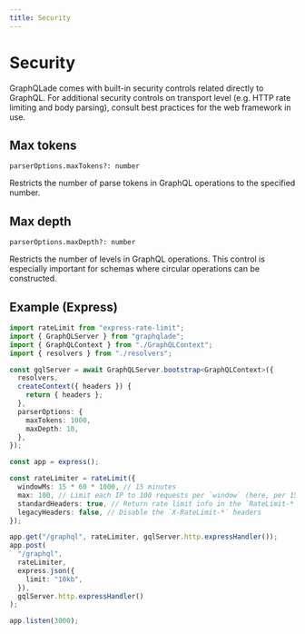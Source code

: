 ```yaml
---
title: Security
---
```


# Security

GraphQLade comes with built-in security controls related directly to GraphQL.
For additional security controls on transport level
(e.g. HTTP rate limiting and body parsing),
consult best practices for the web framework in use.

## Max tokens

`parserOptions.maxTokens?: number`

Restricts the number of parse tokens in GraphQL operations to the specified number.

## Max depth

`parserOptions.maxDepth?: number`

Restricts the number of levels in GraphQL operations.
This control is especially important for schemas where circular operations can be constructed.

## Example (Express)

```ts
import rateLimit from "express-rate-limit";
import { GraphQLServer } from "graphqlade";
import { GraphQLContext } from "./GraphQLContext";
import { resolvers } from "./resolvers";

const gqlServer = await GraphQLServer.bootstrap<GraphQLContext>({
  resolvers,
  createContext({ headers }) {
    return { headers };
  },
  parserOptions: {
    maxTokens: 1000,
    maxDepth: 10,
  },
});

const app = express();

const rateLimiter = rateLimit({
  windowMs: 15 * 60 * 1000, // 15 minutes
  max: 100, // Limit each IP to 100 requests per `window` (here, per 15 minutes)
  standardHeaders: true, // Return rate limit info in the `RateLimit-*` headers
  legacyHeaders: false, // Disable the `X-RateLimit-*` headers
});

app.get("/graphql", rateLimiter, gqlServer.http.expressHandler());
app.post(
  "/graphql",
  rateLimiter,
  express.json({
    limit: "10kb",
  }),
  gqlServer.http.expressHandler()
);

app.listen(3000);
```
